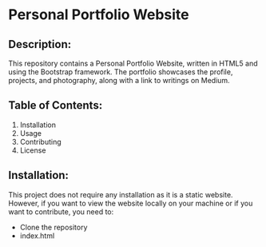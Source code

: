 # Personal Portfolio Website

## Description: 
This repository contains a Personal Portfolio Website, written in HTML5 and using the Bootstrap framework. The portfolio showcases the profile, projects, and photography, along with a link to writings on Medium.

## Table of Contents: 
<ol>
<li>Installation</li>
<li>Usage</li>
<li>Contributing</li>
  <li>License</li>  
</ol>

## Installation:
This project does not require any installation as it is a static website. However, if you want to view the website locally on your machine or if you want to contribute, you need to:
<ul>
  <li>Clone the repository</li>
  <li> index.html</li>
</ul>
